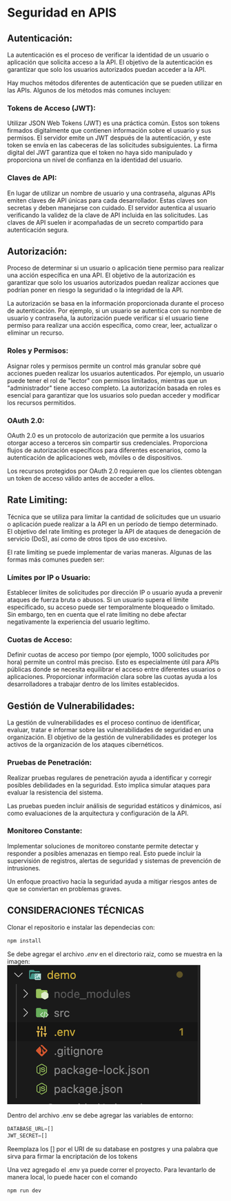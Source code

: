 # Seguridad en APIS

## Autenticación:
La autenticación es el proceso de verificar la identidad de un usuario o aplicación que solicita acceso a la API. El objetivo de la autenticación es garantizar que solo los usuarios autorizados puedan acceder a la API.

Hay muchos métodos diferentes de autenticación que se pueden utilizar en las APIs. Algunos de los métodos más comunes incluyen:

### Tokens de Acceso (JWT):

Utilizar JSON Web Tokens (JWT) es una práctica común. Estos son tokens firmados digitalmente que contienen información sobre el usuario y sus permisos. El servidor emite un JWT después de la autenticación, y este token se envía en las cabeceras de las solicitudes subsiguientes.
La firma digital del JWT garantiza que el token no haya sido manipulado y proporciona un nivel de confianza en la identidad del usuario.

### Claves de API:
En lugar de utilizar un nombre de usuario y una contraseña, algunas APIs emiten claves de API únicas para cada desarrollador. Estas claves son secretas y deben manejarse con cuidado. El servidor autentica al usuario verificando la validez de la clave de API incluida en las solicitudes.
Las claves de API suelen ir acompañadas de un secreto compartido para autenticación segura.

## Autorización:
Proceso de determinar si un usuario o aplicación tiene permiso para realizar una acción específica en una API. El objetivo de la autorización es garantizar que solo los usuarios autorizados puedan realizar acciones que podrían poner en riesgo la seguridad o la integridad de la API.

La autorización se basa en la información proporcionada durante el proceso de autenticación. Por ejemplo, si un usuario se autentica con su nombre de usuario y contraseña, la autorización puede verificar si el usuario tiene permiso para realizar una acción específica, como crear, leer, actualizar o eliminar un recurso.

### Roles y Permisos:
Asignar roles y permisos permite un control más granular sobre qué acciones pueden realizar los usuarios autenticados. Por ejemplo, un usuario puede tener el rol de "lector" con permisos limitados, mientras que un "administrador" tiene acceso completo.
La autorización basada en roles es esencial para garantizar que los usuarios solo puedan acceder y modificar los recursos permitidos.

### OAuth 2.0:

OAuth 2.0 es un protocolo de autorización que permite a los usuarios otorgar acceso a terceros sin compartir sus credenciales. Proporciona flujos de autorización específicos para diferentes escenarios, como la autenticación de aplicaciones web, móviles o de dispositivos.

Los recursos protegidos por OAuth 2.0 requieren que los clientes obtengan un token de acceso válido antes de acceder a ellos.

## Rate Limiting:
Técnica que se utiliza para limitar la cantidad de solicitudes que un usuario o aplicación puede realizar a la API en un período de tiempo determinado. El objetivo del rate limiting es proteger la API de ataques de denegación de servicio (DoS), así como de otros tipos de uso excesivo.

El rate limiting se puede implementar de varias maneras. Algunas de las formas más comunes pueden ser:
### Límites por IP o Usuario:

Establecer límites de solicitudes por dirección IP o usuario ayuda a prevenir ataques de fuerza bruta o abusos. Si un usuario supera el límite especificado, su acceso puede ser temporalmente bloqueado o limitado.
Sin embargo, ten en cuenta que el rate limiting no debe afectar negativamente la experiencia del usuario legítimo.

### Cuotas de Acceso:

Definir cuotas de acceso por tiempo (por ejemplo, 1000 solicitudes por hora) permite un control más preciso. Esto es especialmente útil para APIs públicas donde se necesita equilibrar el acceso entre diferentes usuarios o aplicaciones.
Proporcionar información clara sobre las cuotas ayuda a los desarrolladores a trabajar dentro de los límites establecidos.

## Gestión de Vulnerabilidades:
La gestión de vulnerabilidades es el proceso continuo de identificar, evaluar, tratar e informar sobre las vulnerabilidades de seguridad en una organización. El objetivo de la gestión de vulnerabilidades es proteger los activos de la organización de los ataques cibernéticos.

### Pruebas de Penetración:
Realizar pruebas regulares de penetración ayuda a identificar y corregir posibles debilidades en la seguridad. Esto implica simular ataques para evaluar la resistencia del sistema.

Las pruebas pueden incluir análisis de seguridad estáticos y dinámicos, así como evaluaciones de la arquitectura y configuración de la API.

### Monitoreo Constante:
Implementar soluciones de monitoreo constante permite detectar y responder a posibles amenazas en tiempo real. Esto puede incluir la supervisión de registros, alertas de seguridad y sistemas de prevención de intrusiones.

Un enfoque proactivo hacia la seguridad ayuda a mitigar riesgos antes de que se conviertan en problemas graves.

## CONSIDERACIONES TÉCNICAS
Clonar el repositorio e instalar las dependecias con:
```javascript
npm install
```

Se debe agregar el archivo *.env* en el directorio raiz, como se muestra en la imagen:
![alt text](./assets/env.png "env file")

Dentro del archivo .env se debe agregar las variables de entorno:
```javascript
DATABASE_URL=[]
JWT_SECRET=[]
```

Reemplaza los [] por el URI de su database en postgres y una palabra que sirva para firmar la encriptación de los tokens

Una vez agregado el .env ya puede correr el proyecto. Para levantarlo de manera local, lo puede hacer con el comando
```javascript
npm run dev
```